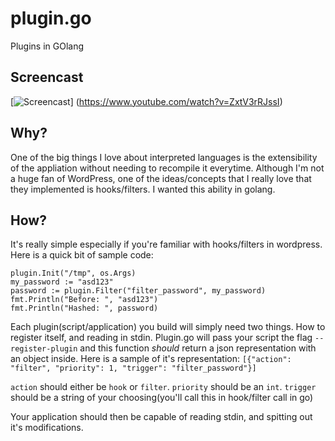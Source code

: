 # plugin.go
Plugins in GOlang

## Screencast
[![Screencast](http://img.youtube.com/vi/ZxtV3rRJssI/2.jpg)] (https://www.youtube.com/watch?v=ZxtV3rRJssI)

## Why?
One of the big things I love about interpreted languages is the extensibility of the appliation without needing to recompile it everytime. Although I'm not a huge fan of WordPress, one of the ideas/concepts that I really love that they implemented is hooks/filters. I wanted this ability in golang. 

## How?
It's really simple especially if you're familiar with hooks/filters in wordpress. Here is a quick bit of sample code: 

```
plugin.Init("/tmp", os.Args)
my_password := "asd123"
password := plugin.Filter("filter_password", my_password)
fmt.Println("Before: ", "asd123")
fmt.Println("Hashed: ", password)
```

Each plugin(script/application) you build will simply need two things. How to register itself, and reading in stdin. Plugin.go will pass your script the flag ```--register-plugin``` and this function _should_ return a json representation with an object inside. Here is a sample of it's representation: ```[{"action": "filter", "priority": 1, "trigger": "filter_password"}]``` 

```action``` should either be ```hook``` or ```filter```.
```priority``` should be an `int`.
```trigger``` should be a string of your choosing(you'll call this in hook/filter call in go)

Your application should then be capable of reading stdin, and spitting out it's modifications. 
